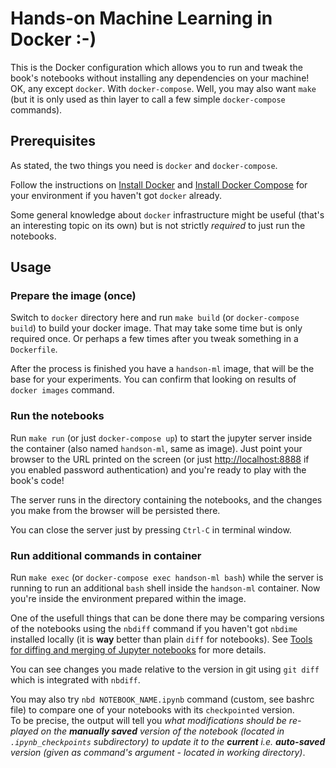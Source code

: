 
# Hands-on Machine Learning in Docker :-)

This is the Docker configuration which allows you to run and tweak the book's notebooks without installing any dependencies on your machine!<br/>
OK, any except `docker`. With `docker-compose`. Well, you may also want `make` (but it is only used as thin layer to call a few simple `docker-compose` commands).

## Prerequisites

As stated, the two things you need is `docker` and `docker-compose`.

Follow the instructions on [Install Docker](https://docs.docker.com/engine/installation/) and [Install Docker Compose](https://docs.docker.com/compose/install/) for your environment if you haven't got `docker` already.

Some general knowledge about `docker` infrastructure might be useful (that's an interesting topic on its own) but is not strictly *required* to just run the notebooks.

## Usage

### Prepare the image (once)

Switch to `docker` directory here and run `make build` (or `docker-compose build`) to build your docker image. That may take some time but is only required once. Or perhaps a few times after you tweak something in a `Dockerfile`.

After the process is finished you have a `handson-ml` image, that will be the base for your experiments. You can confirm that looking on results of `docker images` command.

### Run the notebooks

Run `make run` (or just `docker-compose up`) to start the jupyter server inside the container (also named `handson-ml`, same as image). Just point your browser to the URL printed on the screen (or just <http://localhost:8888> if you enabled password authentication) and you're ready to play with the book's code!

The server runs in the directory containing the notebooks, and the changes you make from the browser will be persisted there.

You can close the server just by pressing `Ctrl-C` in terminal window.

### Run additional commands in container

Run `make exec` (or `docker-compose exec handson-ml bash`) while the server is running to run an additional `bash` shell inside the `handson-ml` container. Now you're inside the environment prepared within the image.

One of the usefull things that can be done there may be comparing versions of the notebooks using the `nbdiff` command if you haven't got `nbdime` installed locally (it is **way** better than plain `diff` for notebooks). See [Tools for diffing and merging of Jupyter notebooks](https://github.com/jupyter/nbdime) for more details.

You can see changes you made relative to the version in git using `git diff` which is integrated with `nbdiff`.

You may also try `nbd NOTEBOOK_NAME.ipynb` command (custom, see bashrc file) to compare one of your notebooks with its `checkpointed` version.<br/>
To be precise, the output will tell you *what modifications should be re-played on the **manually saved** version of the notebook (located in `.ipynb_checkpoints` subdirectory) to update it to the **current** i.e. **auto-saved** version (given as command's argument - located in working directory)*.
